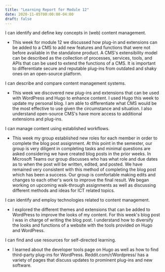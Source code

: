```yaml
---
title: "Learning Report for Module 12"
date: 2020-11-05T00:00:00-04:00
draft: false
---
```

I can identify and define key concepts in (web) content management.

* This week for module 12 we discussed how plug-in and extensions can be added to a CMS to add new features and functions that were not before available in the standalone product. A CMS's extensibility model can be described as the collection of processes, services, tools, and APIs that can be used to extend the functions of a CMS. It is important to differentiate secure and reputable plug-ins from outdated and shaky ones on an open-source platform. 

I can describe and compare content management systems.

* This week we discovered new plug-ins and extensions that can be used with WordPress and Hugo to enhance content. I used Hugo this week to update my personal blog. I am able to differentiate what CMS would be the most effective to use given the circumstance and situation. I also understand open-source CMS's have more access to additional extensions and plug-ins.

I can manage content using established workflows.

*  This week my group established new roles for each member in order to complete the blog post assignment. At this point in the semester, our group is very diligent in completing tasks and minimal questions are asked considering we have created blog posts in the prior weeks. In Microsoft Teams our group discusses who has what role and due dates as to when the post will be written, edited, and posted. We have remained very consistent with this method of completing the blog post which has been a success. Our group is comfortable making edits and changes to each other's work to improve the final result. We began working on upcoming walk-through assignments as well as discussing different methods and ideas for ICT related topics.

I can identify and employ technologies related to content management.

* I explored the different themes and extensions that can be added to WordPress to improve the looks of my content. For this week's blog post I was in charge of writing the blog post. I understand how to diversify the looks and functions of a website with the tools provided on Hugo and WordPress.

I can find and use resources for self-directed learning.

* I learned about the developer tools page on Hugo as well as how to find third-party plug-ins for WordPress. Reddit.com/r/Wordpress/ has a variety of pages that discuss updates to prominent plug-ins and new software.
